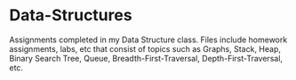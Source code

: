 # Data-Structures
Assignments completed in my Data Structure class. Files include homework assignments, labs, etc that consist of topics such as Graphs, Stack, Heap, Binary Search Tree, Queue, Breadth-First-Traversal, Depth-First-Traversal, etc.

